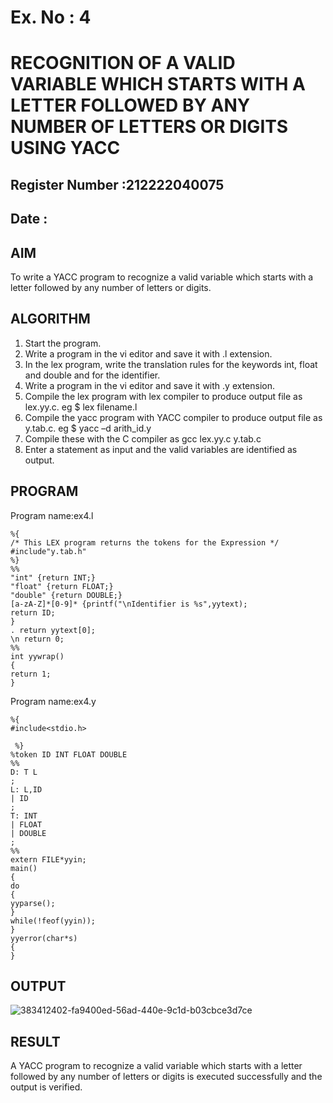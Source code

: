 # Ex. No : 4	
# RECOGNITION OF A VALID VARIABLE WHICH STARTS WITH A LETTER FOLLOWED BY ANY NUMBER OF LETTERS OR DIGITS USING YACC
## Register Number :212222040075
## Date :
## AIM   
To write a YACC program to recognize a valid variable which starts with a letter followed by any number of letters or digits.
## ALGORITHM
1.	Start the program.
2.	Write a program in the vi editor and save it with .l extension.
3.	In the lex program, write the translation rules for the keywords int, float and double and for the identifier.
4.	Write a program in the vi editor and save it with .y extension.
5.	Compile the lex program with lex compiler to produce output file as lex.yy.c. eg $ lex filename.l
6.	Compile the yacc program with YACC compiler to produce output file as y.tab.c. eg $ yacc –d arith_id.y
7.	Compile these with the C compiler as gcc lex.yy.c y.tab.c
8.	Enter a statement as input and the valid variables are identified as output.
## PROGRAM
Program name:ex4.l
```
%{
/* This LEX program returns the tokens for the Expression */
#include"y.tab.h"
%}
%%
"int" {return INT;}
"float" {return FLOAT;}
"double" {return DOUBLE;}
[a-zA-Z]*[0-9]* {printf("\nIdentifier is %s",yytext);
return ID;
}
. return yytext[0];
\n return 0;
%%
int yywrap()
{
return 1;
}
```
Program name:ex4.y
```
%{
#include<stdio.h>

 %}
%token ID INT FLOAT DOUBLE
%%
D: T L
;
L: L,ID
| ID
;
T: INT
| FLOAT
| DOUBLE
;
%%
extern FILE*yyin;
main()
{
do
{
yyparse();
}
while(!feof(yyin));
}
yyerror(char*s)
{
}
```
## OUTPUT 
![383412402-fa9400ed-56ad-440e-9c1d-b03cbce3d7ce](https://github.com/user-attachments/assets/691d9afa-cf36-4b2a-bc6a-6451b0153d26)
## RESULT
A  YACC program to recognize a valid variable which starts with a letter followed by any number of letters or digits is executed successfully and the output is verified.
